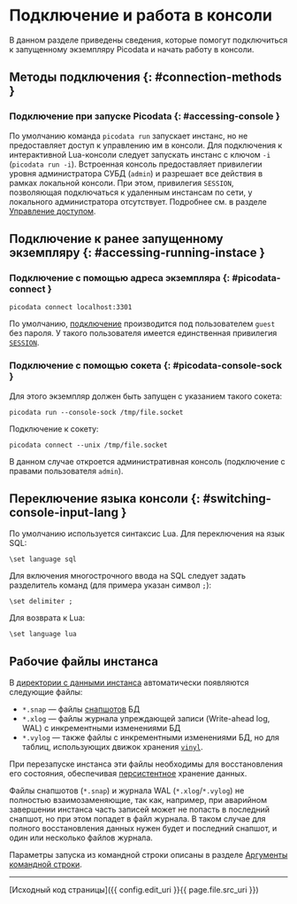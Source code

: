 # Подключение и работа в консоли
В данном разделе приведены сведения, которые помогут подключиться к
запущенному экземпляру Picodata и начать работу в консоли.


## Методы подключения {: #connection-methods }
### Подключение при запуске Picodata {: #accessing-console }

По умолчанию команда `picodata run` запускает инстанс, но не
предоставляет доступ к управлению им в консоли. Для подключения к
интерактивной Lua-консоли следует запускать инстанс с ключом `-i`
(`picodata run -i`). Встроенная консоль предоставляет привилегии уровня
администратора СУБД (`admin`) и разрешает все действия в рамках
локальной консоли. При этом, привилегия `SESSION`, позволяющая
подключаться к удаленным инстансам по сети, у локального администратора
отсутствует. Подробнее см. в разделе [Управление доступом](tutorial_users.md).

## Подключение к ранее запущенному экземпляру {: #accessing-running-instace }
### Подключение с помощью адреса экземпляра {: #picodata-connect }

```
picodata connect localhost:3301
```
По умолчанию, [подключение](../reference/cli.md#connect-command) производится под
пользователем `guest` без пароля. У такого пользователя имеется
единственная привилегия
[`SESSION`](tutorial_users.md#available-privileges).

### Подключение с помощью сокета {: #picodata-console-sock }
Для этого экземпляр должен быть запущен с указанием такого сокета:
```
picodata run --console-sock /tmp/file.socket
```

Подключение к сокету:
```
picodata connect --unix /tmp/file.socket
```

В данном случае откроется административная консоль (подключение с
правами пользователя `admin`).

## Переключение языка консоли {: #switching-console-input-lang }
По умолчанию используется синтаксис Lua. Для переключения на язык SQL:
```
\set language sql
```
Для включения многострочного ввода на SQL следует задать разделитель команд (для примера указан символ `;`):

```
\set delimiter ;
```

Для возврата к Lua:
```
\set language lua
```

## Рабочие файлы инстанса
В [директории с данными инстанса](../reference/cli.md#data-dir) автоматически появляются следующие файлы:

- `*.snap` — файлы [снапшотов](../overview/glossary.md#snapshot) БД
- `*.xlog` — файлы журнала упреждающей записи (Write-ahead log, WAL) c
  инкрементными изменениями БД
- `*.vylog` — также файлы с инкрементными изменениями БД, но для таблиц,
  использующих движок хранения [`vinyl`](../overview/glossary.md#db-engine).

При перезапуске инстанса эти файлы необходимы для восстановления его
состояния, обеспечивая [персистентное](../overview/glossary.md#persistence) хранение
данных.

Файлы снапшотов (`*.snap`) и журнала WAL (`*.xlog`/`*.vylog`) не
полностью взаимозаменяющие, так как, например, при аварийном завершении
инстанса часть записей может не попасть в последний снапшот, но при
этом попадет в файл журнала. В таком случае для полного восстановления
данных нужен будет и последний снапшот, и один или несколько файлов
журнала.

Параметры запуска из командной строки описаны в разделе [Аргументы командной строки](../reference/cli.md).


---
[Исходный код страницы]({{ config.edit_uri }}{{ page.file.src_uri }})
